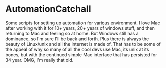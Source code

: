 # AutomationCatchall
Some scripts for setting up automation for various environment.  I love Mac after working with it for 10+ years, 20+ years of windows stuff, and then returning to Mac and feeling so at home. But Windows still has a dominance, so I'm sure I'll be back and forth.  Plus there is always the beauty of Linux/unix and all the internet is made of.  That has to be some of the appeal of why so many of all the cool devs use Mac, its unix at its bones, but with the continued simple Mac interface that has persisted for 34 year. OMG, I'm really that old.
